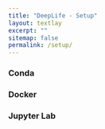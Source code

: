 ```yaml
---
title: "DeepLife - Setup"
layout: textlay
excerpt: ""
sitemap: false
permalink: /setup/
---
```


### Conda 

### Docker 

### Jupyter Lab


<br>
<br>